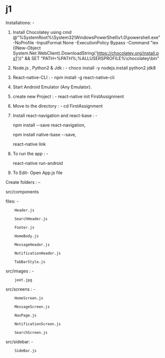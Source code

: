 # j1
Installations: -
1. Install Chocolatey using cmd 
@"%SystemRoot%\System32\WindowsPowerShell\v1.0\powershell.exe" -NoProfile -InputFormat None -ExecutionPolicy Bypass -Command "iex ((New-Object System.Net.WebClient).DownloadString('https://chocolatey.org/install.ps1'))" && SET "PATH=%PATH%;%ALLUSERSPROFILE%\chocolatey\bin"
2. Node.js , Python2  & Jdk : -
  choco install -y nodejs.install python2 jdk8
3. React-native-CLI : - 
   npm install -g react-native-cli
4. Start Android Emulator (Any Emulator).
5. create new Project : -
	  react-native init FirstAssignment
6. Move to the directory : -
  cd FirstAssignment
7. Install react-navigation and react-base : - 

	npm install --save react-navigation,
	
	npm install native-base --save,
	
	react-native link
	
8. To run the app : -

	react-native run-android
	
9. To Edit- Open App.js file 

Create folders : – 

src/components

files: -

		Header.js
		
		SearchHeader.js
		
		Footer.js
		
		HomeBody.js
		
		MessageHeader.js
		
		NotificationHeader.js
		
		TabBarStyle.js
		
src/images : -

		jeet.jpg
		
src/screens : -

		HomeScreen.js
		
		MessageScreen.js
		
		NavPage.js
		
		NotificationScreen.js
		
		SearchScreen.js
		
src/sidebar: -

		SideBar.js
